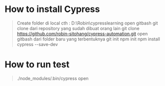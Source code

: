 # How to install Cypress
> Create folder di local 
cth : D:\Robin\cypresslearning
> open gitbash 
> git clone dari repository yang sudah dibuat orang lain
git clone https://github.com/robin-sitohang/cypress-automation.git
> open gitbash dari folder baru yang terbentuknya 
> git init
> npm init
> npm install cypress --save-dev

#  How to run test 
> ./node_modules/.bin/cypress open

